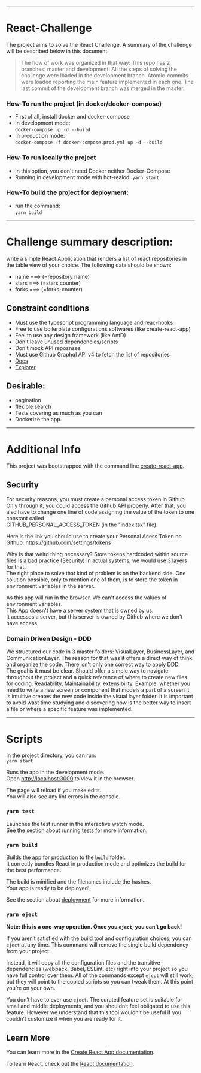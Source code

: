 ***
# React-Challenge
The project aims to solve the React Challenge. 
A summary of the challenge will be described below in this document.

>The flow of work was organized in that way:
This repo has 2 branches: master and development.
All the steps of solving the challenge were loaded in the development branch. Atomic-commits were loaded reporting the main feature implemented in each one.
The last commit of the development branch was merged in the master.

### How-To run the project (in docker/docker-compose)
- First of all, install docker and docker-compose
- In development mode:  
   `docker-compose up -d --build`
- In production mode:  
   `docker-compose -f docker-compose.prod.yml up -d --build`

### How-To run locally the project 
- In this option, you don't need Docker neither Docker-Compose
- Running in development mode with hot-realod:
  `yarn start`

### How-To build the project for deployment: 
- run the command:   
  `yarn build`
  
  
    
***    
# Challenge summary description:
write a simple React Application that renders a list of react repositories in the table view of your choice. The following data should be shown:

- name  ===> (=repository name)
- stars ===> (=stars counter)
- forks ===> (=forks-counter)


## Constraint conditions
- Must use the typescript programming language and reac-hooks
- Free to use boilerplate configurations softwares (like create-react-app)
- Feel to use any design framework (like AntD)
- Don't leave unused dependencies/scripts
- Don't mock API reposnses
- Must use Github Graphql API v4 to fetch the list of repositories
- [Docs](https://developer.github.com/v4/)
- [Explorer](https://developer.github.com/v4/explorer/)

## Desirable:
- pagination
- flexible search
- Tests covering as much as you can
- Dockerize the app.

***
# Additional Info


This project was bootstrapped with the command line [create-react-app](https://github.com/facebook/create-react-app).  


## Security
For security reasons, you must create a personal access token in Github. Only through it, you could access the Github API properly.
After that, you also have to change one line of code assigning the value of the token to one constant called  
GITHUB_PERSONAL_ACCESS_TOKEN (in the "index.tsx" file).

Here is the link you should use to create your Personal Acess Token no Github:
https://github.com/settings/tokens

Why is that weird thing necessary? 
Store tokens hardcoded within source files is a bad practice (Security)
In actual systems, we would use 3 layers for that.  
The right place to solve that kind of problem is on the backend side.
One solution possible, only to mention one of them,  is to store the token in environment variables in the server. 

As this app will run in the browser. We can't access the values of environment variables.  
This App doesn't have a server system that is owned by us.  
It accesses a server, but this server is owned by Github where we don't have access.
   
### Domain Driven Design - DDD

We structured our code in 3 master folders: VisualLayer, BusinessLayer, and CommunicationLayer.
The reason for that was it offers a direct way of think and organize the code. There isn't only one correct way to apply DDD.  
The goal is it must be clear. Should offer a simple way to navigate throughout the project and a quick reference of where to create new files for coding.
Readability, Maintainability, extensibility.
Example: whether you need to write a new screen or component that models a part of a screen it is intuitive creates the new code inside the visual layer folder. It is important to avoid wast time studying and discovering how is the better way to insert a file or where a specific feature was implemented.


***
# Scripts

In the project directory, you can run:  
`yarn start`

Runs the app in the development mode.\
Open [http://localhost:3000](http://localhost:3000) to view it in the browser.

The page will reload if you make edits.\
You will also see any lint errors in the console.

### `yarn test`

Launches the test runner in the interactive watch mode.\
See the section about [running tests](https://facebook.github.io/create-react-app/docs/running-tests) for more information.

### `yarn build`

Builds the app for production to the `build` folder.\
It correctly bundles React in production mode and optimizes the build for the best performance.

The build is minified and the filenames include the hashes.\
Your app is ready to be deployed!

See the section about [deployment](https://facebook.github.io/create-react-app/docs/deployment) for more information.

### `yarn eject`

**Note: this is a one-way operation. Once you `eject`, you can’t go back!**

If you aren’t satisfied with the build tool and configuration choices, you can `eject` at any time. This command will remove the single build dependency from your project.

Instead, it will copy all the configuration files and the transitive dependencies (webpack, Babel, ESLint, etc) right into your project so you have full control over them. All of the commands except `eject` will still work, but they will point to the copied scripts so you can tweak them. At this point you’re on your own.

You don’t have to ever use `eject`. The curated feature set is suitable for small and middle deployments, and you shouldn’t feel obligated to use this feature. However we understand that this tool wouldn’t be useful if you couldn’t customize it when you are ready for it.

## Learn More

You can learn more in the [Create React App documentation](https://facebook.github.io/create-react-app/docs/getting-started).

To learn React, check out the [React documentation](https://reactjs.org/).
